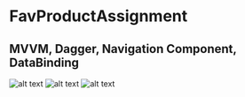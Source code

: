 # FavProductAssignment
## MVVM, Dagger, Navigation Component, DataBinding

![alt text](https://github.com/Bhavesh13137/FavProductAssignment/tree/main/image/Screenshot_20230426_234729.png)
![alt text](https://github.com/Bhavesh13137/FavProductAssignment/tree/main/image/Screenshot_20230426_234820.png)
![alt text](https://github.com/Bhavesh13137/FavProductAssignment/tree/main/image/Screenshot_20230426_234846.png)
